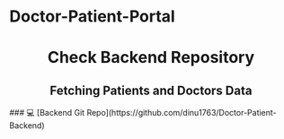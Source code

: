 # Doctor-Patient-Portal

<h1 align="center">Check Backend Repository</h1>
<h2 align="center">Fetching Patients and Doctors Data</h2>
### 💻 [Backend Git Repo](https://github.com/dinu1763/Doctor-Patient-Backend) 
